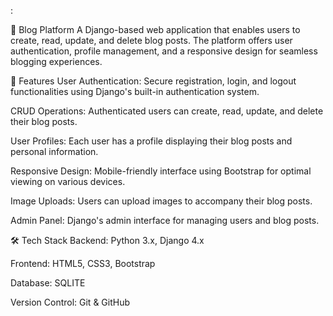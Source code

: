 :

📝 Blog Platform
A Django-based web application that enables users to create, read, update, and delete blog posts. The platform offers user authentication, profile management, and a responsive design for seamless blogging experiences.

🚀 Features
User Authentication: Secure registration, login, and logout functionalities using Django's built-in authentication system.

CRUD Operations: Authenticated users can create, read, update, and delete their blog posts.

User Profiles: Each user has a profile displaying their blog posts and personal information.

Responsive Design: Mobile-friendly interface using Bootstrap for optimal viewing on various devices.

Image Uploads: Users can upload images to accompany their blog posts.

Admin Panel: Django's admin interface for managing users and blog posts.

🛠️ Tech Stack
Backend: Python 3.x, Django 4.x

Frontend: HTML5, CSS3, Bootstrap

Database: SQLITE

Version Control: Git & GitHub

